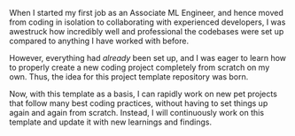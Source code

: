 When I started my first job as an Associate ML Engineer, and hence moved from coding in isolation to collaborating with experienced developers, I was awestruck how incredibly well and professional the codebases were set up compared to anything I have worked with before.

However, everything had _already_ been set up, and I was eager to learn how to properly create a new coding project completely from scratch on my own. Thus, the idea for this project template repository was born.

Now, with this template as a basis, I can rapidly work on new pet projects that follow many best coding practices, without having to set things up again and again from scratch. Instead, I will continuously work on this template and update it with new learnings and findings.
